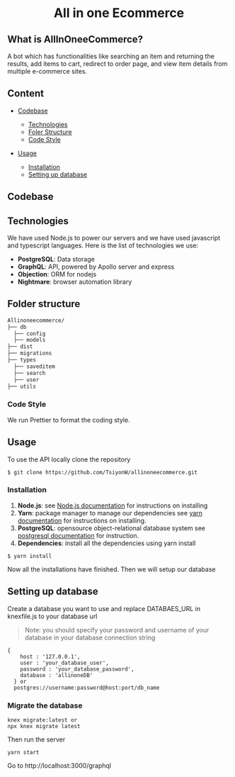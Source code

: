 <div align="center">

  # All in one Ecommerce

</div>

## What is AllInOneeCommerce?
A bot which has functionalities like searching an item and returning the results, add items to cart, redirect to order page,  and view item details from multiple e-commerce sites.

## Content

- [Codebase](#codebase)
  - [Technologies](#technologies)
  - [Foler Structure](#folder-structure)
  - [Code Style](#code-style)
  
- [Usage](#usage)
  - [Installation](#installation)
  - [Setting up database](#setting-up-database)

## Codebase
## Technologies
We have used Node.js to power our servers and we have used javascript and typescript languages.
Here is the list of technologies we use:
- **PostgreSQL**: Data storage
- **GraphQL**: API, powered by Apollo server and express
- **Objection**: ORM for nodejs
- **Nightmare**: browser automation library
## Folder structure
```sh
Allinoneecommerce/
├── db
  ├── config
  ├── models
├── dist
├── migrations
├── types
  ├── saveditem
  ├── search
  ├── user
├── utils
```


### Code Style
  We run Prettier to format the coding style.

## Usage
To use the API locally clone the repository
```
$ git clone https://github.com/TsiyonW/allinoneecommerce.git
```
### Installation
1. **Node.js**: see [Node.js documentation](https://nodejs.org/en/download/) for instructions on installing
2. **Yarn**: package manager to manage our dependencies see [yarn documentation](https://yarnpkg.com/getting-started/install) for instructions on installing.
3. **PostgreSQL**: opensource object-relational database system see [postgresql documentation](https://www.postgresql.org/docs/9.3/tutorial-install.html) for instruction.
4. **Dependencies**: install all the dependencies using yarn install
```
$ yarn install
```
Now all the installations have finished. Then we will setup our database
## Setting up database
Create a database you want to use and replace DATABAES_URL in knexfile.js to your database url
> Note: you should specify your password and username of your database in your database connection string

```e.g.
{
    host : '127.0.0.1',
    user : 'your_database_user',
    password : 'your_database_password',
    database : 'allinoneDB'
  } or 
  postgres://username:password@host:port/db_name
  ```
 ### Migrate the database
 ```
knex migrate:latest or 
npx knex migrate latest
```
Then run the server 
```
yarn start
```
Go to http://localhost:3000/graphql
